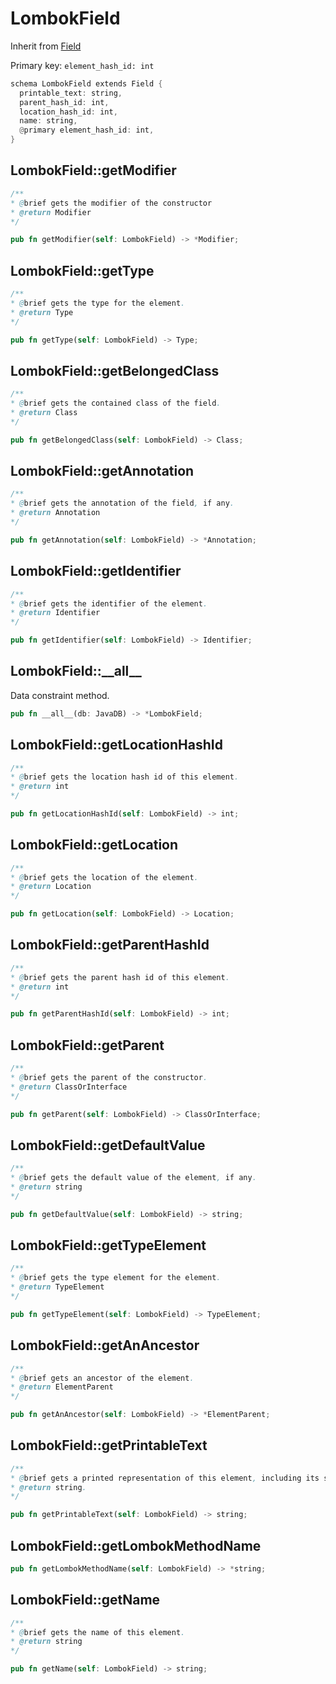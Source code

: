 # LombokField

Inherit from [Field](./Field.md)

Primary key: `element_hash_id: int`

```rust
schema LombokField extends Field {
  printable_text: string,
  parent_hash_id: int,
  location_hash_id: int,
  name: string,
  @primary element_hash_id: int,
}
```
## LombokField::getModifier

```java
/**
* @brief gets the modifier of the constructor
* @return Modifier 
*/
```
```rust
pub fn getModifier(self: LombokField) -> *Modifier;
```
## LombokField::getType

```java
/**
* @brief gets the type for the element.
* @return Type
*/
```
```rust
pub fn getType(self: LombokField) -> Type;
```
## LombokField::getBelongedClass

```java
/**
* @brief gets the contained class of the field.
* @return Class 
*/
```
```rust
pub fn getBelongedClass(self: LombokField) -> Class;
```
## LombokField::getAnnotation

```java
/**
* @brief gets the annotation of the field, if any.
* @return Annotation 
*/
```
```rust
pub fn getAnnotation(self: LombokField) -> *Annotation;
```
## LombokField::getIdentifier

```java
/**
* @brief gets the identifier of the element.
* @return Identifier 
*/
```
```rust
pub fn getIdentifier(self: LombokField) -> Identifier;
```
## LombokField::\_\_all\_\_

Data constraint method.

```rust
pub fn __all__(db: JavaDB) -> *LombokField;
```
## LombokField::getLocationHashId

```java
/**
* @brief gets the location hash id of this element.
* @return int
*/
```
```rust
pub fn getLocationHashId(self: LombokField) -> int;
```
## LombokField::getLocation

```java
/**
* @brief gets the location of the element.
* @return Location 
*/
```
```rust
pub fn getLocation(self: LombokField) -> Location;
```
## LombokField::getParentHashId

```java
/**
* @brief gets the parent hash id of this element.
* @return int
*/
```
```rust
pub fn getParentHashId(self: LombokField) -> int;
```
## LombokField::getParent

```java
/**
* @brief gets the parent of the constructor.
* @return ClassOrInterface 
*/
```
```rust
pub fn getParent(self: LombokField) -> ClassOrInterface;
```
## LombokField::getDefaultValue

```java
/**
* @brief gets the default value of the element, if any.
* @return string 
*/
```
```rust
pub fn getDefaultValue(self: LombokField) -> string;
```
## LombokField::getTypeElement

```java
/**
* @brief gets the type element for the element.
* @return TypeElement
*/
```
```rust
pub fn getTypeElement(self: LombokField) -> TypeElement;
```
## LombokField::getAnAncestor

```java
/**
* @brief gets an ancestor of the element.
* @return ElementParent 
*/
```
```rust
pub fn getAnAncestor(self: LombokField) -> *ElementParent;
```
## LombokField::getPrintableText

```java
/**
* @brief gets a printed representation of this element, including its structure where applicable.
* @return string.
*/
```
```rust
pub fn getPrintableText(self: LombokField) -> string;
```
## LombokField::getLombokMethodName

```rust
pub fn getLombokMethodName(self: LombokField) -> *string;
```
## LombokField::getName

```java
/**
* @brief gets the name of this element.
* @return string
*/
```
```rust
pub fn getName(self: LombokField) -> string;
```
